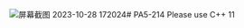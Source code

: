 ![屏幕截图 2023-10-28 172024](https://github.com/ZandileModise/PA5-214-Repo/assets/106270348/15501953-c2b2-40fc-8e48-8d31bb38d675)# PA5-214
Please use C++ 11 
